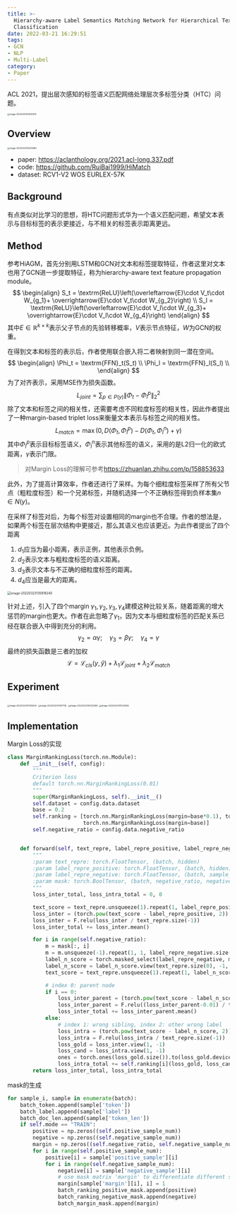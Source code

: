 ```yaml
---
title: >-
  Hierarchy-aware Label Semantics Matching Network for Hierarchical Text
  Classification
date: 2022-03-21 16:29:51
tags:
- GCN
- NLP
- Multi-Label
category:
- Paper
---
```


ACL 2021，提出层次感知的标签语义匹配网络处理层次多标签分类（HTC）问题。

<img src="Hierarchy-aware-Label-Semantics-Matching-Network-for-Hierarchical-Text-Classification/image-20220321163555813.png" alt="image-20220321163555813" style="zoom:33%;" />

<!--more-->

## Overview

<img src="Hierarchy-aware-Label-Semantics-Matching-Network-for-Hierarchical-Text-Classification/image-20220321163203861.png" alt="image-20220321163203861" style="zoom:33%;" />

- paper: <https://aclanthology.org/2021.acl-long.337.pdf>
- code: <https://github.com/RuiBai1999/HiMatch>
- dataset: RCV1-V2 WOS EURLEX-57K

## Background

有点类似对比学习的思想，将HTC问题形式华为一个语义匹配问题，希望文本表示与目标标签的表示更接近，与不相关的标签表示距离更远。

## Method

参考HiAGM，首先分别用LSTM和GCN对文本和标签提取特征，作者这里对文本也用了GCN进一步提取特征，称为hierarchy-aware text feature propagation module。
$$
\begin{align}
S_t = \textrm{ReLU}\left(\overleftarrow{E}\cdot V_t\cdot W_{g_1}+ \overrightarrow{E}\cdot V_t\cdot W_{g_2}\right) \\
S_l = \textrm{ReLU}\left(\overleftarrow{E}\cdot V_l\cdot W_{g_3}+ \overrightarrow{E}\cdot V_l\cdot W_{g_4}\right)
\end{align}
$$
其中$E\in\mathbb{R}^{k\times k}$表示父子节点的先验转移概率，$V$表示节点特征，$W$为GCN的权重。

在得到文本和标签的表示后，作者使用联合嵌入将二者映射到同一潜在空间。
$$
\begin{align}
\Phi_t = \textrm{FFN}_t(S_t) \\
\Phi_l = \textrm{FFN}_l(S_l) \\
\end{align}
$$
为了对齐表示，采用MSE作为损失函数。
$$
L_{joint} = \sum_{p\in P(y)}\lVert\Phi_t - \Phi_l^p\rVert_2^2
$$
除了文本和标签之间的相关性，还需要考虑不同粒度标签的相关性，因此作者提出了一种margin-based triplet loss来衡量文本表示与标签之间的相关性。
$$
L_{match} = \max(0,D(\Phi_t, \Phi_l^p)-D(\Phi_t, \Phi_l^n)+\gamma)
$$
其中$\Phi_l^p$表示目标标签语义，$\Phi_l^n$表示其他标签的语义，采用的是L2归一化的欧式距离，$\gamma$表示门限。

> 对Margin Loss的理解可参考<https://zhuanlan.zhihu.com/p/158853633>

此外，为了提高计算效率，作者还进行了采样。为每个细粒度标签采样了所有父节点（粗粒度标签）和一个兄弟标签，并随机选择一个不正确标签得到负样本集$n\in N(y)$。

在采样了标签对后，为每个标签对设置相同的margin也不合理。作者的想法是，如果两个标签在层次结构中更接近，那么其语义也应该更近。为此作者提出了四个距离

1. $d_1$应当为最小距离，表示正例，其他表示负例。
2. $d_2$表示文本与粗粒度标签的语义距离。
3. $d_3$表示文本与不正确的细粒度标签的距离。
4. $d_4$应当是最大的距离。

<img src="Hierarchy-aware-Label-Semantics-Matching-Network-for-Hierarchical-Text-Classification/image-20220323135816240.png" alt="image-20220323135816240" style="zoom:50%;" />

针对上述，引入了四个margin $\gamma_1,\gamma_2,\gamma_3,\gamma_4$建模这种比较关系，随着距离的增大惩罚的margin也更大。作者在此忽略了$\gamma_1$，因为文本与细粒度标签的匹配关系已经在联合嵌入中得到充分的利用。
$$
\gamma_2 = \alpha\gamma;\quad\gamma_3=\beta\gamma;\quad\gamma_4=\gamma
$$
最终的损失函数是三者的加权
$$
\mathcal{L} = \mathcal{L}_{cls}(y,\hat{y})+\lambda_1\mathcal{L}_{joint}+\lambda_2\mathcal{L}_{match}
$$

## Experiment

<img src="Hierarchy-aware-Label-Semantics-Matching-Network-for-Hierarchical-Text-Classification/image-20220323141135834.png" alt="image-20220323141135834" style="zoom: 33%;" />

<img src="Hierarchy-aware-Label-Semantics-Matching-Network-for-Hierarchical-Text-Classification/image-20220323141157119.png" alt="image-20220323141157119" style="zoom:33%;" />

<img src="Hierarchy-aware-Label-Semantics-Matching-Network-for-Hierarchical-Text-Classification/image-20220323141220288.png" alt="image-20220323141220288" style="zoom:33%;" />

<img src="Hierarchy-aware-Label-Semantics-Matching-Network-for-Hierarchical-Text-Classification/image-20220323141233506.png" alt="image-20220323141233506" style="zoom:33%;" />

## Implementation

Margin Loss的实现

```python
class MarginRankingLoss(torch.nn.Module):
    def __init__(self, config):
        """
        Criterion loss
        default torch.nn.MarginRankingLoss(0.01)
        """
        super(MarginRankingLoss, self).__init__()
        self.dataset = config.data.dataset
        base = 0.2
        self.ranking = [torch.nn.MarginRankingLoss(margin=base*0.1), torch.nn.MarginRankingLoss(margin=base * 0.5),
                        torch.nn.MarginRankingLoss(margin=base)]
        self.negative_ratio = config.data.negative_ratio


    def forward(self, text_repre, label_repre_positive, label_repre_negative, mask=None):
        """
        :param text_repre: torch.FloatTensor, (batch, hidden)
        :param label_repre_positive: torch.FloatTensor, (batch, hidden)
        :param label_repre_negative: torch.FloatTensor, (batch, sample_num, hidden)
        :param mask: torch.BoolTensor, (batch, negative_ratio, negative_number), the index of different label
        """
        loss_inter_total, loss_intra_total = 0, 0

        text_score = text_repre.unsqueeze(1).repeat(1, label_repre_positive.size(1), 1)
        loss_inter = (torch.pow(text_score - label_repre_positive, 2)).sum(-1)
        loss_inter = F.relu(loss_inter / text_repre.size(-1))
        loss_inter_total += loss_inter.mean()

        for i in range(self.negative_ratio):
            m = mask[:, i]
            m = m.unsqueeze(-1).repeat(1, 1, label_repre_negative.size(-1))
            label_n_score = torch.masked_select(label_repre_negative, m)
            label_n_score = label_n_score.view(text_repre.size(0), -1, label_repre_negative.size(-1))
            text_score = text_repre.unsqueeze(1).repeat(1, label_n_score.size(1), 1)

            # index 0: parent node
            if i == 0:
                loss_inter_parent = (torch.pow(text_score - label_n_score, 2)).sum(-1)
                loss_inter_parent = F.relu((loss_inter_parent-0.01) / text_repre.size(-1))
                loss_inter_total += loss_inter_parent.mean()
            else:
                # index 1: wrong sibling, index 2: other wrong label
                loss_intra = (torch.pow(text_score - label_n_score, 2)).sum(-1)
                loss_intra = F.relu(loss_intra / text_repre.size(-1))
                loss_gold = loss_inter.view(1, -1)
                loss_cand = loss_intra.view(1, -1)
                ones = torch.ones(loss_gold.size()).to(loss_gold.device)
                loss_intra_total += self.ranking[i](loss_gold, loss_cand, ones)
        return loss_inter_total, loss_intra_total
```

mask的生成

```python
for sample_i, sample in enumerate(batch):
    batch_token.append(sample['token'])
    batch_label.append(sample['label'])
    batch_doc_len.append(sample['token_len'])
    if self.mode == "TRAIN":
        positive = np.zeros((self.positive_sample_num))
        negative = np.zeros((self.negative_sample_num))
        margin = np.zeros((self.negative_ratio, self.negative_sample_num))
        for i in range(self.positive_sample_num):
            positive[i] = sample['positive_sample'][i]
            for i in range(self.negative_sample_num):
                negative[i] = sample['negative_sample'][i]
                # use mask matrix 'margin' to differentiate different sampling label
                margin[sample['margin'][i], i] = 1
                batch_ranking_positive_mask.append(positive)
                batch_ranking_negative_mask.append(negative)
                batch_margin_mask.append(margin)
```

